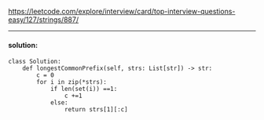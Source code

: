 https://leetcode.com/explore/interview/card/top-interview-questions-easy/127/strings/887/


---

#### solution:

```
class Solution:
    def longestCommonPrefix(self, strs: List[str]) -> str:
        c = 0
        for i in zip(*strs):
            if len(set(i)) ==1:
                c +=1
            else:
                return strs[1][:c]

```
